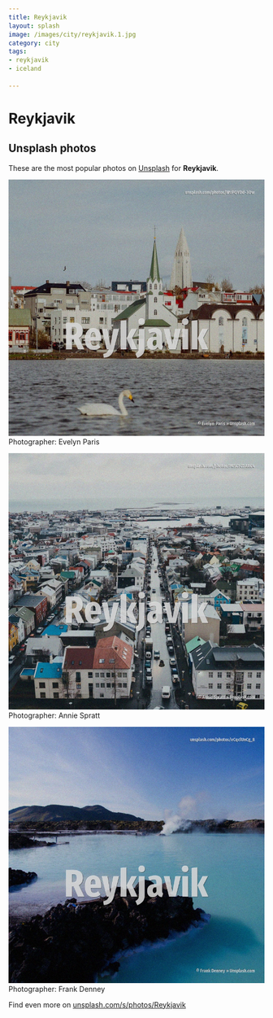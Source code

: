 ```yaml
---
title: Reykjavik
layout: splash
image: /images/city/reykjavik.1.jpg
category: city
tags:
- reykjavik
- iceland

---
```

# Reykjavik



 
## Unsplash photos
These are the most popular photos on [Unsplash](https://unsplash.com) for **Reykjavik**.
 
![Reykjavik](/images/city/reykjavik.1.jpg)
Photographer:  Evelyn  Paris
 
![Reykjavik](/images/city/reykjavik.2.jpg)
Photographer:  Annie Spratt
 
![Reykjavik](/images/city/reykjavik.3.jpg)
Photographer:  Frank Denney
 
Find even more on [unsplash.com/s/photos/Reykjavik](https://unsplash.com/s/photos/Reykjavik)
 
